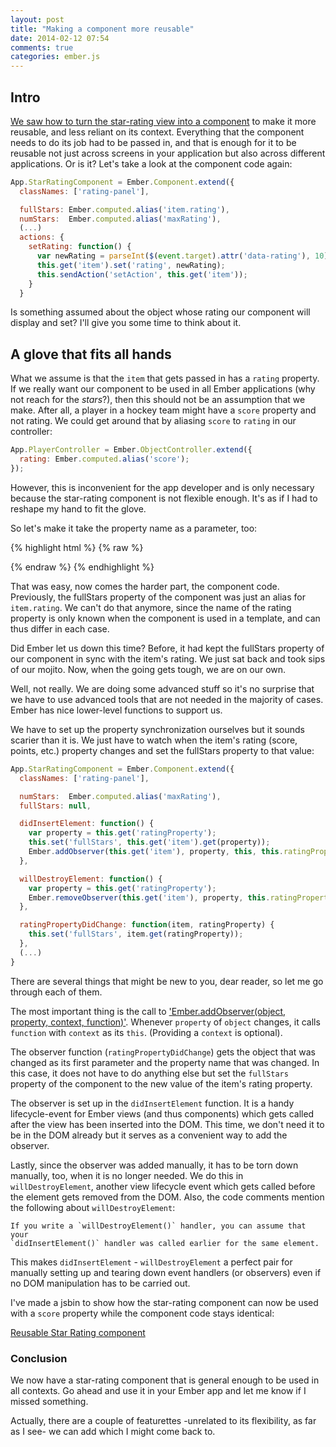 ```yaml
---
layout: post
title: "Making a component more reusable"
date: 2014-02-12 07:54
comments: true
categories: ember.js
---
```


## Intro

[We saw how to turn the star-rating view into a component][view-to-component] to
make it more reusable, and less reliant on its context. Everything that the
component needs to do its job had to be passed in, and that is enough for it to
be reusable not just across screens in your application but also across
different applications.  Or is it? Let's take a look at the component code
again:

``` js
App.StarRatingComponent = Ember.Component.extend({
  classNames: ['rating-panel'],

  fullStars: Ember.computed.alias('item.rating'),
  numStars:  Ember.computed.alias('maxRating'),
  (...)
  actions: {
    setRating: function() {
      var newRating = parseInt($(event.target).attr('data-rating'), 10);
      this.get('item').set('rating', newRating);
      this.sendAction('setAction', this.get('item'));
    }
  }
```

Is something assumed about the object whose rating our component will display
and set? I'll give you some time to think about it.

## A glove that fits all hands

What we assume is that the `item` that gets passed in has a `rating` property.
If we really want our component to be used in all Ember applications (why not
reach for the *stars*?), then this should not be an assumption that we make.
After all, a player in a hockey team might have a `score` property and not
rating. We could get around that by aliasing `score` to `rating` in our
controller:

``` js
App.PlayerController = Ember.ObjectController.extend({
  rating: Ember.computed.alias('score');
});
```

However, this is inconvenient for the app developer and is only necessary
because the star-rating component is not flexible enough. It's as if I had to
reshape my hand to fit the glove.

So let's make it take the property name as a parameter, too:

{% highlight html %}
{% raw %}
<script type="text/x-handlebars" data-template-name="artists/songs">
  {{#each songs}}
    <div class="list-group-item">
      {{title}}
      {{star-rating item=this ratingProperty="rating" maxRating=5 setAction="setRating"}}
    </div>
  (...)
  {{/each}}
</script>
{% endraw %}
{% endhighlight %}

That was easy, now comes the harder part, the component code. Previously, the
fullStars property of the component was just an alias for `item.rating`. We
can't do that anymore, since the name of the rating property is only known when
the component is used in a template, and can thus differ in each case.

Did Ember let us down this time? Before, it had kept the fullStars property of
our component in sync with the item's rating. We just sat back and took sips of
our mojito. Now, when the going gets tough, we are on our own.

Well, not really. We are doing some advanced stuff so it's no surprise that we
have to use advanced tools that are not needed in the majority of cases. Ember
has nice lower-level functions to support us.

We have to set up the property synchronization ourselves but it sounds scarier
than it is. We just have to watch when the item's rating (score, points,
etc.) property changes and set the fullStars property to that value:

```js
App.StarRatingComponent = Ember.Component.extend({
  classNames: ['rating-panel'],

  numStars:  Ember.computed.alias('maxRating'),
  fullStars: null,

  didInsertElement: function() {
    var property = this.get('ratingProperty');
    this.set('fullStars', this.get('item').get(property));
    Ember.addObserver(this.get('item'), property, this, this.ratingPropertyDidChange);
  },

  willDestroyElement: function() {
    var property = this.get('ratingProperty');
    Ember.removeObserver(this.get('item'), property, this.ratingPropertyDidChange);
  },

  ratingPropertyDidChange: function(item, ratingProperty) {
    this.set('fullStars', item.get(ratingProperty));
  },
  (...)
}
```

There are several things that might be new to you, dear reader, so let me go
through each of them.

The most important thing is the call to ['Ember.addObserver(object, property,
context, function)'][add-observer]. Whenever `property` of `object` changes, it
calls `function` with `context` as its `this`. (Providing a `context` is
optional).

The observer function (`ratingPropertyDidChange`) gets the object that was
changed as its first parameter and the property name that was changed. In this
case, it does not have to do anything else but set the `fullStars` property of
the component to the new value of the item's rating property.

The observer is set up in the `didInsertElement` function. It is a handy
lifecycle-event for Ember views (and thus components) which gets called after
the view has been inserted into the DOM. This time, we don't need it to be in
the DOM already but it serves as a convenient way to add the observer.

Lastly, since the observer was added manually, it has to be torn down manually,
too, when it is no longer needed. We do this in `willDestroyElement`, another
view lifecycle event which gets called before the element gets removed from the
DOM. Also, the code comments mention the following about `willDestroyElement`:

    If you write a `willDestroyElement()` handler, you can assume that your
    `didInsertElement()` handler was called earlier for the same element.

This makes `didInsertElement` - `willDestroyElement` a perfect pair for manually
setting up and tearing down event handlers (or observers) even if no DOM
manipulation has to be carried out.

I've made a jsbin to show how the star-rating component can now be used with
a `score` property while the component code stays identical:

<a class="jsbin-embed" href="http://emberjs.jsbin.com/sokov/4/embed?html,js,output">Reusable Star Rating component</a><script src="http://static.jsbin.com/js/embed.js"></script>

### Conclusion

We now have a star-rating component that is general enough to be used in all
contexts. Go ahead and use it in your Ember app and let me know if I missed
something.

Actually, there are a couple of featurettes -unrelated to its flexibility, as
far as I see- we can add which I might come back to.

[view-to-component]: http://localhost:4000/2014/02/05/convert-a-view-into-a-component.html
[add-observer]: http://emberjs.com/api/classes/Ember.Observable.html#method_addObserver
